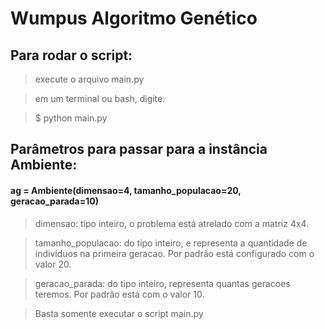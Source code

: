 # Wumpus Algoritmo Genético

## **Para rodar o script:**

> execute o arquivo main.py

> em um terminal ou bash, digite:

> $ python main.py

## Parâmetros para passar para a instância Ambiente:

####  ag = Ambiente(dimensao=4, tamanho_populacao=20, geracao_parada=10)

> dimensao: tipo inteiro, o problema está atrelado com a matriz 4x4. 

> tamanho_populacao: do tipo inteiro, e representa a quantidade de individuos na primeira geracao. Por padrão está configurado com o valor 20.

> geracao_parada: do tipo inteiro, representa quantas geracoes teremos. Por padrão está com o valor 10.

> Basta somente executar o script main.py

